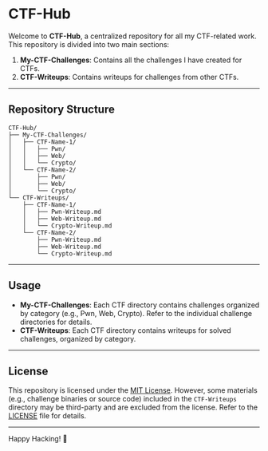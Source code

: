 # CTF-Hub

Welcome to **CTF-Hub**, a centralized repository for all my CTF-related work. This repository is divided into two main sections:

1. **My-CTF-Challenges**: Contains all the challenges I have created for CTFs.
2. **CTF-Writeups**: Contains writeups for challenges from other CTFs.

---

## Repository Structure
```
CTF-Hub/
├── My-CTF-Challenges/
│   ├── CTF-Name-1/
│   │   ├── Pwn/
│   │   ├── Web/
│   │   └── Crypto/
│   └── CTF-Name-2/
│       ├── Pwn/
│       ├── Web/
│       └── Crypto/
└── CTF-Writeups/
    ├── CTF-Name-1/
    │   ├── Pwn-Writeup.md
    │   ├── Web-Writeup.md
    │   └── Crypto-Writeup.md
    └── CTF-Name-2/
        ├── Pwn-Writeup.md
        ├── Web-Writeup.md
        └── Crypto-Writeup.md
```
---

## Usage
- **My-CTF-Challenges**: Each CTF directory contains challenges organized by category (e.g., Pwn, Web, Crypto). Refer to the individual challenge directories for details.
- **CTF-Writeups**: Each CTF directory contains writeups for solved challenges, organized by category.

---

## License
This repository is licensed under the [MIT License](LICENSE). However, some materials (e.g., challenge binaries or source code) included in the `CTF-Writeups` directory may be third-party and are excluded from the license. Refer to the [LICENSE](LICENSE) file for details.

---

Happy Hacking! 🚩
